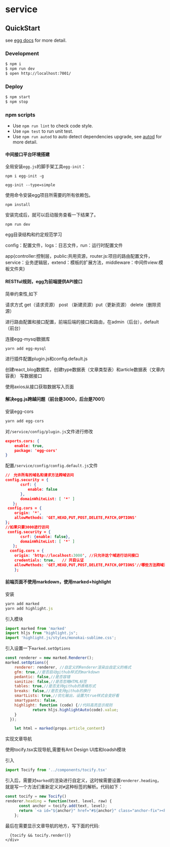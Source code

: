 # service



## QuickStart

<!-- add docs here for user -->

see [egg docs][egg] for more detail.

### Development

```bash
$ npm i
$ npm run dev
$ open http://localhost:7001/
```

### Deploy

```bash
$ npm start
$ npm stop
```

### npm scripts

- Use `npm run lint` to check code style.
- Use `npm test` to run unit test.
- Use `npm run autod` to auto detect dependencies upgrade, see [autod](https://www.npmjs.com/package/autod) for more detail.


[egg]: https://eggjs.org

#### 中间接口平台环境搭建

全局安装`egg.js`的脚手架工具`egg-init`：

```
npm i egg-init -g
```

```
egg-init --type=simple
```

使用命令安装egg项目所需要的所有依赖包。

```
npm install
```

安装完成后，就可以启动服务查看一下结果了。

```
npm run dev
```

egg目录结构和约定规范学习

config：配置文件，logs：日志文件，run：运行时配置文件 

app{controller:控制层，public:共用资源，router.js:项目的路由配置文件，service：业务逻辑层，extend：模板的扩展方法，middleware：中间件view:模板文件夹}

#### RESTful规则，egg为前端提供API接口

简单约束性,如下

请求方式 get（请求资源） post （新建资源）put（更新资源） delete（删除资源）

进行路由配置和接口配置，前端后端的接口和路由，在admin（后台），default（前台）

连接egg-mysql数据库

```
yarn add egg-mysql
```

进行插件配置plugin.js和config.default.js

创建react_blog数据库，创建type数据表（文章类型表）和article数据表（文章内容表）
写数据接口

使用axios从接口获取数据写入页面

#### 解决egg.js跨越问题（前台是3000，后台是7001）

安装egg-cors

```js
yarn add egg-cors
```

对`/service/config/plugin.js`文件进行修改

```json
exports.cors: {
    enable: true,
    package: 'egg-cors'
}
```

配置`/service/config/config.default.js`文件

```json
//　允许所有的域名和请求方法跨域访问
config.security = {
　　　　csrf: {
　　　　　　enable: false
　　　　},
　　　　domainWhiteList: [ '*' ]
　　};
 config.cors = {
    origin: '*',
    allowMethods: 'GET,HEAD,PUT,POST,DELETE,PATCH,OPTIONS'
};
//如果只要3000进行访问
 config.security = {
　　　　csrf: {enable: false},
　　　　domainWhiteList: [ '*' ]
　　};
  config.cors = {
    origin: 'http://localhost:3000', //只允许这个域进行访问接口
    credentials: true,   // 开启认证
    allowMethods: 'GET,HEAD,PUT,POST,DELETE,PATCH,OPTIONS'//哪些方法跨域进行访问
    };
```

#### 前端页面不使用markdown，使用marked+highlight

安装

```js
yarn add marked
yarn add highlight.js
```

引入模块

```js
import marked from 'marked'
import hljs from "highlight.js";
import 'highlight.js/styles/monokai-sublime.css';
```

引入设置一下`marked.setOptions`

```js
const renderer = new marked.Renderer();
marked.setOptions({
    renderer: renderer, //自定义的Renderer渲染出自定义的格式
    gfm: true,//是否启动github样式的markdown
    pedantic: false,//是否容错
    sanitize: false,//是否忽略HTML标签
    tables: true,//是否支持github的表格形式
    breaks: false,//是否支持github的换行
    smartLists: true,//优化输出，设置为true样式会变好看
    smartypants: false,
    highlight: function (code) {//代码高亮显示规则
            return hljs.highlightAuto(code).value;
    }
  }); 

    let html = marked(props.article_content) 
```

实现文章导航

使用tocify.tsx实现导航,需要有Ant Design UI库和loadsh模块

引入

```js
import Tocify from '../components/tocify.tsx'
```

引入后，需要对`marked`的渲染进行自定义，这时候需要设置`renderer.heading`，就是写一个方法们重新定义对`#`这种标签的解析。代码如下：

```js
const tocify = new Tocify()
renderer.heading = function(text, level, raw) {
      const anchor = tocify.add(text, level);
      return `<a id="${anchor}" href="#${anchor}" class="anchor-fix"><h${level}>${text}</h${level}></a>\n`;
    };
```

最后在需要显示文章导航的地方，写下面的代码:
```<div className="toc-list">
  {tocify && tocify.render()}
</div>
```